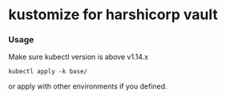 # kustomize for harshicorp vault

### Usage

Make sure kubectl version is above v1.14.x

```
kubectl apply -k base/
```

or apply with other environments if you defined.
